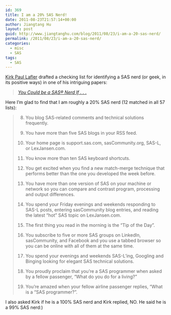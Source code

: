 ```yaml
---
id: 369
title: I am a 20% SAS Nerd!
date: 2011-08-23T21:57:14+00:00
author: Jiangtang Hu
layout: post
guid: http://www.jiangtanghu.com/blog/2011/08/23/i-am-a-20-sas-nerd/
permalink: /2011/08/23/i-am-a-20-sas-nerd/
categories:
  - misc
  - SAS
tags:
  - SAS
---
```

<a href="http://en.wikipedia.org/wiki/Kirk_Paul_Lafler" target="_blank">Kirk Paul Lafler</a> drafted a checking list for identifying a SAS nerd (or geek, in its positive ways) in one of his intriguing papers:

> _<a href="http://www.wuss.org/proceedings10/coders/2910_3_COD-Lafler2.pdf" target="_blank">You Could be a SAS® Nerd If . . .</a>_ 

Here I’m glad to find that I am roughly a 20% SAS nerd (12 matched in all 57 lists):

> 8. You blog SAS-related comments and technical solutions frequently. 
> 
> 9. You have more than five SAS blogs in your RSS feed. 
> 
> 10. Your home page is support.sas.com, sasCommunity.org, SAS-L, or LexJansen.com. 
> 
> 11. You know more than ten SAS keyboard shortcuts. 
> 
> 12. You get excited when you find a new match-merge technique that performs better than the one you developed the week before.
> 
> 21. You have more than one version of SAS on your machine or network so you can compare and contrast program, processing and output differences.
> 
> 28. You spend your Friday evenings and weekends responding to SAS-L posts, entering sasCommunity blog entries, and reading the latest “hot” SAS topic on LexJansen.com.
> 
> 38. The first thing you read in the morning is the “Tip of the Day”.
> 
> 45. You subscribe to five or more SAS groups on LinkedIn, sasCommunity, and Facebook and you use a tabbed browser so you can be online with all of them at the same time.
> 
> 47. You spend your evenings and weekends SAS-L’ing, Googling and Binging looking for elegant SAS technical solutions.
> 
> 50. You proudly proclaim that you’re a SAS programmer when asked by a fellow passenger, “What do you do for a living?”
> 
> 51. You’re amazed when your fellow airline passenger replies, “What is a “SAS programmer?”.

I also asked Kirk if he is a 100% SAS nerd and Kirk replied, NO. He said he is a 99% SAS nerd:)
